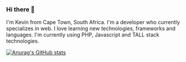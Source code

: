 ### Hi there 👋

I'm Kevin from Cape Town, South Africa. I'm a developer who currently specializes in web. I love learning new technologies, frameworks and languages. I'm currently using PHP, Javascript and TALL stack technologies. 

[![Anurag's GitHub stats](https://github-readme-stats.vercel.app/api?username=KKing013)](https://github.com/anuraghazra/github-readme-stats)
